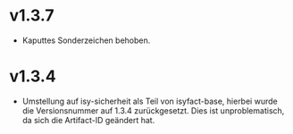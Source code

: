 # v1.3.7
- Kaputtes Sonderzeichen behoben.

# v1.3.4
- Umstellung auf isy-sicherheit als Teil von isyfact-base, hierbei wurde die Versionsnummer auf 1.3.4 zurückgesetzt. Dies ist unproblematisch, da sich die Artifact-ID geändert hat.